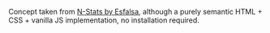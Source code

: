 Concept taken from [N-Stats by Esfalsa](https://github.com/esfalsa/n-stats), although a purely semantic HTML + CSS + vanilla JS implementation, no installation required.
